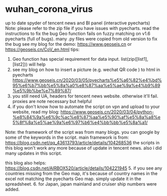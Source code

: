 # wuhan_corona_virus
up to date spyder of tencent news and BI panel (interactive pyecharts)
Note: please refer to the zip file if you have issues with pyecharts. read the instructions to fix the bug
Geo function fails on fuzzy matching on v1.6 pyecharts (full of bugs). many .py files were copied from old version to fix the bug
see my blog for the demo: https://www.geoseis.cn or https://geoseis.cn/CoV_en.html
tips:
1. Geo function has special requirement for data input. list(zip([list1], [list2])) will help
2. see my blog on how to insert a picture (e.g. wechat QR code ) to html in pyecharts https://www.geoseis.cn/2020/03/05/pyecharts%e5%a6%82%e4%bd%95%e6%b7%bb%e5%8a%a0%e8%87%aa%e5%ae%9a%e4%b9%89%e5%9b%be%e7%89%87/
3. you still need UA, headers for tencent news website. otherwise it'll fail. proxies are note necessary but helpful
4. if you don't know how to automate the script on vpn and upload to your website, read my blog:
https://www.geoseis.cn/2020/03/04/python-%e8%84%9a%e6%9c%ac%e8%87%aa%e5%90%af%e5%8a%a8%e5%8f%8a%e5%ae%9a%e6%97%b6%e4%bb%bb%e5%8a%a1/

Note: the framework of the script was from many blogs. you can google by some of the keywords in the script. main framework is from:
https://blog.csdn.net/qq_43613793/article/details/104268536
the scripts in this blog won't work any more because of update in tencent news. also i did many updates in this script. 

this blog also helps:
https://blog.csdn.net/AIRBOX520/article/details/104221945
5. if you see any countries missing from the Geo map, it's because of country names in the excel not matching the pyecharts Geo map. simply update it in the spreadsheet. 
6. for Japan, japan mainland and cruiser ship numbers were added.

